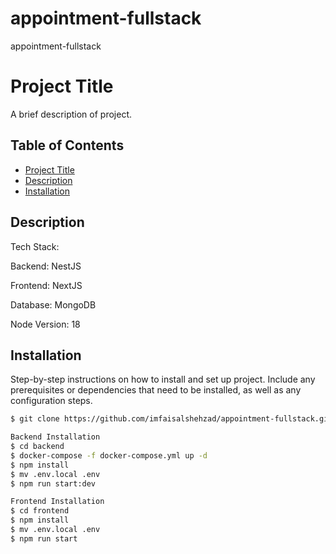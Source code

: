 # appointment-fullstack
appointment-fullstack

# Project Title

A brief description of project.

## Table of Contents

- [Project Title](#project-title)
- [Description](#description)
- [Installation](#installation)

## Description

Tech Stack:

Backend: NestJS

Frontend: NextJS

Database: MongoDB

Node Version: 18

## Installation

Step-by-step instructions on how to install and set up project. Include any prerequisites or dependencies that need to be installed, as well as any configuration steps.

```bash
$ git clone https://github.com/imfaisalshehzad/appointment-fullstack.git

Backend Installation
$ cd backend
$ docker-compose -f docker-compose.yml up -d
$ npm install
$ mv .env.local .env
$ npm run start:dev

Frontend Installation
$ cd frontend
$ npm install
$ mv .env.local .env
$ npm run start
